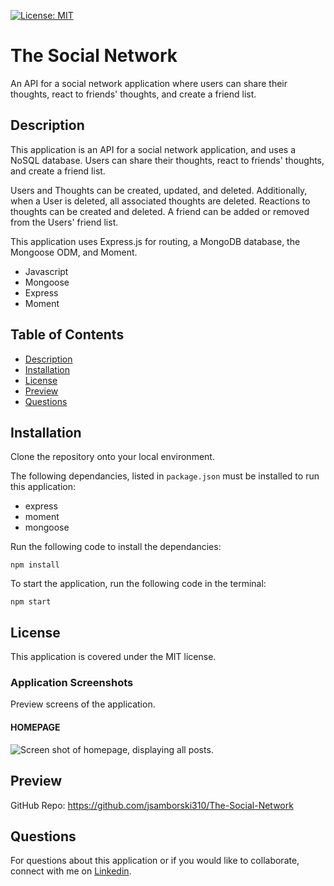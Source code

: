   [![License: MIT](https://img.shields.io/badge/License-MIT-yellow.svg)](https://opensource.org/licenses/MIT)
  
# The Social Network

An API for a social network application where users can share their thoughts, react to friends' thoughts, and create a friend list. 
  

## Description

This application is an API for a social network application, and uses a NoSQL database. Users can share their thoughts, react to friends' thoughts, and create a friend list. 

Users and Thoughts can be created, updated, and deleted. Additionally, when a User is deleted, all associated thoughts are deleted. Reactions to thoughts can be created and deleted. A friend can be added or removed from the Users' friend list.

This application uses Express.js for routing, a MongoDB database, the Mongoose ODM, and Moment.

* Javascript
* Mongoose
* Express
* Moment


## Table of Contents

  * [Description](#description)
  * [Installation](#installation)
  * [License](#license)
  * [Preview](#preview)
  * [Questions](#questions)

## Installation

Clone the repository onto your local environment. 

The following dependancies, listed in `package.json` must be installed to run this application: 

* express
* moment
* mongoose

Run the following code to install the dependancies: 

`npm install` 

To start the application, run the following code in the terminal:

`npm start`


## License

This application is covered under the MIT license.


### Application Screenshots

Preview screens of the application. 

#### HOMEPAGE
![Screen shot of homepage, displaying all posts.](/public/images/homepage.png)



## Preview

GitHub Repo: https://github.com/jsamborski310/The-Social-Network

## Questions

For questions about this application or if you would like to collaborate, connect with me on <a href="https://www.linkedin.com/in/juanita-samborski/" target="_blank">Linkedin</a>.

